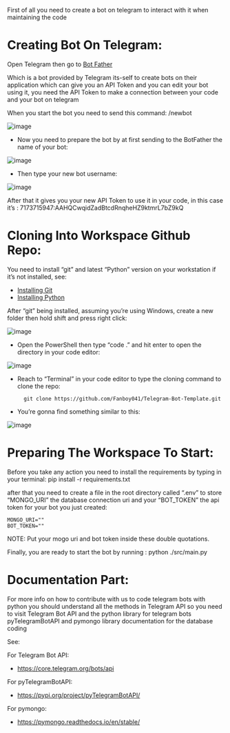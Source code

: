 First of all you need to create a bot on telegram to interact with it when maintaining the code

# Creating Bot On Telegram:

Open Telegram then go to [Bot Father](https://t.me/BotFather) 

Which is a bot provided by Telegram its-self to create bots on their application which can give you an API Token and you can edit your bot using it, you need the API Token to make a connection between your code and your bot on telegram

When you start the bot you need to send this command: /newbot

![image](https://github.com/Fanboy041/Telegram-Bot-Template/assets/163625032/d52fa285-d8e6-4450-b7c7-b355d980c4b1)


- Now you need to prepare the bot by at first sending to the BotFather the name of your bot:

![image](https://github.com/Fanboy041/Telegram-Bot-Template/assets/163625032/ace1f19e-3605-44ac-97fe-346bfa664a8f)

- Then type your new bot username:

![image](https://github.com/Fanboy041/Telegram-Bot-Template/assets/163625032/709e16e5-3b59-4eac-9259-bc880ea635ca)


After that it gives you your new API Token to use it in your code, 
in this case it’s : 7173715947:AAHQCwqidZadBtcdRnqheHZ9ktmrL7bZ9kQ


# Cloning Into Workspace Github Repo:
You need to install “git” and latest “Python” version on your workstation if it’s not installed, see:
-	[Installing Git](https://git-scm.com/book/en/v2/Getting-Started-Installing-Git)
-	[Installing Python](https://python.org/downloads/)

After “git” being installed, assuming you’re using Windows, create a new folder then hold shift and press right click:

![image](https://github.com/Fanboy041/Telegram-Bot-Template/assets/163625032/d2bbe1be-d81f-4dcd-8c49-3ee0a7baacad)

- Open the PowerShell then type “code .” and hit enter to open the directory in your code editor:

![image](https://github.com/Fanboy041/Telegram-Bot-Template/assets/163625032/de0ed58a-fb15-4bb9-ad6d-3451117ca4de)

- Reach to “Terminal” in your code editor to type the cloning command to clone the repo:

        git clone https://github.com/Fanboy041/Telegram-Bot-Template.git

- You’re gonna find something similar to this:

![image](https://github.com/Fanboy041/Telegram-Bot-Template/assets/163625032/d2fb100e-4d07-4454-8118-ac54314061e8)

# Preparing The Workspace To Start:
Before you take any action you need to install the requirements by typing in your terminal:
pip install -r requirements.txt

after that you need to create a file in the root directory called “.env” to store “MONGO_URI” the database connection uri and your “BOT_TOKEN” the api token for your bot you just created:

    MONGO_URI=""
    BOT_TOKEN=""

NOTE: Put your mogo uri and bot token inside these double quotations.

Finally, you are ready to start the bot by running :
python ./src/main.py

# Documentation Part:
For more info on how to contribute with us to code telegram bots with python you should understand all the methods in Telegram API so you need to visit Telegram Bot API and the python library for telegram bots pyTelegramBotAPI and pymongo library documentation for the database coding

See:

For Telegram Bot API:
-	https://core.telegram.org/bots/api


For pyTelegramBotAPI:
-	https://pypi.org/project/pyTelegramBotAPI/


For pymongo:
-	https://pymongo.readthedocs.io/en/stable/



